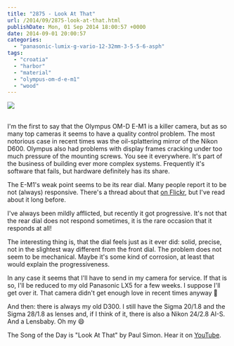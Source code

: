 ```yaml
---
title: "2875 - Look At That"
url: /2014/09/2875-look-at-that.html
publishDate: Mon, 01 Sep 2014 18:00:57 +0000
date: 2014-09-01 20:00:57
categories: 
  - "panasonic-lumix-g-vario-12-32mm-3-5-5-6-asph"
tags: 
  - "croatia"
  - "harbor"
  - "material"
  - "olympus-om-d-e-m1"
  - "wood"
---
```

<div class="container">
<div class="center"><a target="_blank" href="https://d25zfm9zpd7gm5.cloudfront.net/1200x1200/2014/20140806_121125_lr.jpg"><img src="https://d25zfm9zpd7gm5.cloudfront.net/0600x0600/2014/20140806_121125_lr.jpg" /></a></div>
</div>
<br />

I'm the first to say that the Olympus OM-D E-M1 is a killer camera, but as so many top cameras it seems to have a quality control problem. The most notorious case in recent times was the oil-splattering mirror of the Nikon D600. Olympus also had problems with display frames cracking under too much pressure of the mounting screws. You see it everywhere. It's part of the business of building ever more complex systems. Frequently it's software that fails, but hardware definitely has its share.

The E-M1's weak point seems to be its rear dial. Many people report it to be not (always) responsive. There's a thread about that <a href="https://secure.flickr.com/groups/om-d_user/discuss/72157642468118213/#comment72157646763452215" target="_blank">on Flickr</a>, but I've read about it long before.

I've always been mildly afflicted, but recently it got progressive. It's not that the rear dial does not respond sometimes, it is the rare occasion that it responds at all! 

The interesting thing is, that the dial feels just as it ever did: solid, precise, not in the slightest way different from the front dial. The problem does not seem to be mechanical. Maybe it's some kind of corrosion, at least that would explain the progressiveness.

In any case it seems that I'll have to send in my camera for service. If that is so, I'll be reduced to my old Panasonic LX5 for a few weeks. I suppose I'll get over it. That camera didn't get enough love in recent times anyway 🙂

And then: there is always my old D300. I still have the Sigma 20/1.8 and the Sigma 28/1.8 as lenses and, if I think of it, there is also a Nikon 24/2.8 AI-S. And a Lensbaby. Oh my 😄

The Song of the Day is "Look At That" by Paul Simon. Hear it on <a href="https://www.youtube.com/watch?v=AgjFd3oc3-U" target="_blank">YouTube</a>.
